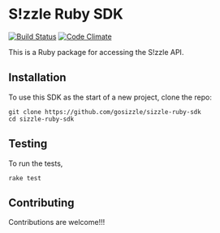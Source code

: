 S!zzle Ruby SDK
=================

[![Build Status](https://travis-ci.org/gosizzle/sizzle-ruby-sdk.svg?branch=master)](https://travis-ci.org/gosizzle/sizzle-ruby-sdk)
[![Code Climate](https://codeclimate.com/github/gosizzle/sizzle-ruby-sdk/badges/gpa.svg)](https://codeclimate.com/github/gosizzle/sizzle-ruby-sdk)

This is a Ruby package for accessing the S!zzle API.

Installation
------------

To use this SDK as the start of a new project, clone the repo:

    git clone https://github.com/gosizzle/sizzle-ruby-sdk
    cd sizzle-ruby-sdk

Testing
-------

To run the tests,

    rake test

Contributing
------------

Contributions are welcome!!!
